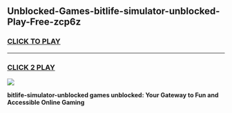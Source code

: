 
## Unblocked-Games-bitlife-simulator-unblocked-Play-Free-zcp6z
<h3>
<a href="https://premium76.site?title=bitlife-simulator-unblocked&ref=23A">CLICK TO PLAY</a></h3>
<hr>

<h3>
<a href="https://premium76.site?title=bitlife-simulator-unblocked&ref=23A">CLICK 2 PLAY</a>
  
</h3>

<a href="https://premium76.site?title=bitlife-simulator-unblocked&ref=23A"><img src="https://clearcache.store/games.png"></a>


**bitlife-simulator-unblocked games unblocked: Your Gateway to Fun and Accessible Online Gaming**
